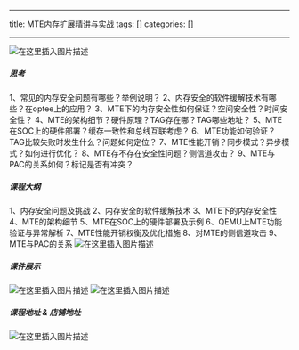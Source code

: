 
--- 
title:  MTE内存扩展精讲与实战 
tags: []
categories: [] 

---
<img src="https://img-blog.csdnimg.cn/direct/031a3515048f446c8d5119d2bda285f2.png" alt="在这里插入图片描述">

##### 思考

1、常见的内存安全问题有哪些？举例说明？ 2、内存安全的软件缓解技术有哪些？在optee上的应用？ 3、MTE下的内存安全性如何保证？空间安全性？时间安全性？ 4、MTE的架构细节？硬件原理？TAG存在哪？TAG哪些地址？ 5、MTE在SOC上的硬件部署？缓存一致性和总线互联考虑？ 6、MTE功能如何验证？TAG比较失败时发生什么？问题如何定位？ 7、MTE性能开销？同步模式？异步模式？如何进行优化？ 8、MTE存不存在安全性问题？侧信道攻击？ 9、MTE与PAC的关系如何？标记是否有冲突？

##### 课程大纲

1、内存安全问题及挑战 2、内存安全的软件缓解技术 3、MTE下的内存安全性 4、MTE的架构细节 5、MTE在SOC上的硬件部署及示例 6、QEMU上MTE功能验证与异常解析 7、MTE性能开销权衡及优化措施 8、对MTE的侧信道攻击 9、MTE与PAC的关系 <img src="https://img-blog.csdnimg.cn/direct/8c0f4e1baa1e47f5836db8d9c7f8fe92.jpeg" alt="在这里插入图片描述">

##### 课件展示

<img src="https://img-blog.csdnimg.cn/direct/1c3c07b52891401eb0f59bbbac510466.png" alt="在这里插入图片描述"> <img src="https://img-blog.csdnimg.cn/direct/e6e97fe076314c1c95eb8b88779f00fc.png" alt="在这里插入图片描述">

##### 课程地址 &amp; 店铺地址

<img src="https://img-blog.csdnimg.cn/direct/5b966729909f44fea2e0e05234f84cf3.png" alt="在这里插入图片描述">

